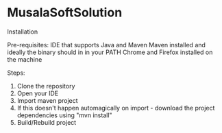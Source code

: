 # MusalaSoftSolution

Installation

Pre-requisites:
IDE that supports Java and Maven
Maven installed and ideally the binary should in in your PATH
Chrome and Firefox installed on the machine

Steps:
1. Clone the repository
2. Open your IDE
3. Import maven project
4. If this doesn't happen automagically on import - download the project dependencies using "mvn install"
5. Build/Rebuild project
